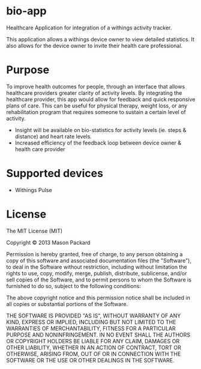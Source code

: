 bio-app
=======

Healthcare Application for integration of a withings activity tracker.

This application allows a withings device owner to view detailed statistics.  It also allows for the device owner to invite their health care professional.


Purpose
=======
To improve health outcomes for people, through an interface that allows healthcare providers greater clarity of activity levels.  By integrating the healthcare provider, this app would allow for feedback and quick responsive plans of care.  This can be useful for physical therapy, weight loss, or any rehabilitation program that requires someone to sustain a certain level of activity.

- Insight will be available on bio-statistics for activity levels (ie. steps & distance) and heart rate levels.
- Increased efficiency of the feedback loop between device owner & health care provider

Supported devices
=================
- Withings Pulse

License
=======
The MIT License (MIT)

Copyright &copy; 2013 Mason Packard

Permission is hereby granted, free of charge, to any person obtaining a copy of this software and associated documentation files (the "Software"), to deal in the Software without restriction, including without limitation the rights to use, copy, modify, merge, publish, distribute, sublicense, and/or sell copies of the Software, and to permit persons to whom the Software is furnished to do so, subject to the following conditions:

The above copyright notice and this permission notice shall be included in all copies or substantial portions of the Software.

THE SOFTWARE IS PROVIDED "AS IS", WITHOUT WARRANTY OF ANY KIND, EXPRESS OR IMPLIED, INCLUDING BUT NOT LIMITED TO THE WARRANTIES OF MERCHANTABILITY, FITNESS FOR A PARTICULAR PURPOSE AND NONINFRINGEMENT. IN NO EVENT SHALL THE AUTHORS OR COPYRIGHT HOLDERS BE LIABLE FOR ANY CLAIM, DAMAGES OR OTHER LIABILITY, WHETHER IN AN ACTION OF CONTRACT, TORT OR OTHERWISE, ARISING FROM, OUT OF OR IN CONNECTION WITH THE SOFTWARE OR THE USE OR OTHER DEALINGS IN THE SOFTWARE.
